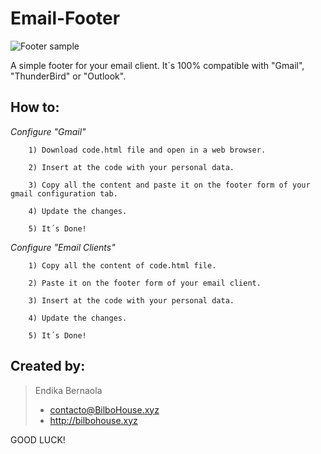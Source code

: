 # Email-Footer
![Footer sample](http://www.bilbohouse.xyz/temporal/archivo/GitHub/img/emailfooter.jpg)


A simple footer for your email client. It´s 100% compatible with "Gmail", "ThunderBird" or "Outlook".

How to:
----------------------------

*Configure "Gmail"*

        1) Download code.html file and open in a web browser.
        
        2) Insert at the code with your personal data.
        
        3) Copy all the content and paste it on the footer form of your gmail configuration tab.
        
        4) Update the changes.
        
        5) It´s Done!
        
*Configure "Email Clients"*
        
        1) Copy all the content of code.html file.
        
        2) Paste it on the footer form of your email client.
        
        3) Insert at the code with your personal data. 
        
        4) Update the changes.
        
        5) It´s Done!

Created by:
---

> Endika Bernaola
> * contacto@BilboHouse.xyz
> * http://bilbohouse.xyz



GOOD LUCK!
